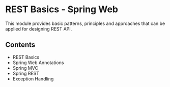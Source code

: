 # REST Basics - Spring Web

This module provides basic patterns, principles and approaches that can be applied for designing REST API.

## Contents
* REST Basics
* Spring Web Annotations
* Spring MVC
* Spring REST
* Exception Handling